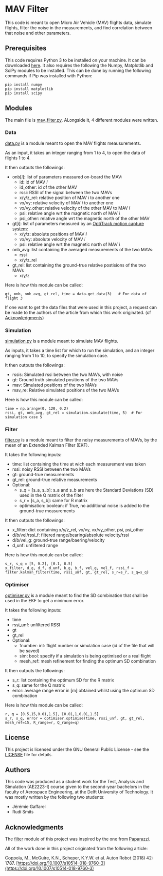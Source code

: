 # MAV Filter
This code is meant to open Micro Air Vehicle (MAV) flights data, simulate flights, filter the noise in the measurements, and find correlation between that noise and other parameters.

## Prerequisites
This code requires Python 3 to be installed on your machine. It can be downloaded [here](https://www.python.org/downloads).
It also requires the following the Numpy, Matplotlib and SciPy modules to be installed. This can be done by running the following commands if Pip was installed with Python:
```
pip install numpy
pip install matplotlib
pip install scipy
```

## Modules
The main file is [mav_filter.py](mav_filter.py). ALongside it, 4 different modules were written.

### Data
[data.py](data.py) is a module meant to open the MAV flights meausurements.

As an input, it takes an integer ranging from 1 to 4, to open the data of flights 1 to 4.

It then outputs the followings: 
* onb[_i_]: list of parameters measured on-board the MAV:
    * id: id of MAV _i_
    * id_other: id of the other MAV
    * rssi: RSSI of the signal between the two MAVs
    * x/y/z_rel: relative position of MAV _i_ to another one
    * vx/vy: relative velocity of MAV _i_ to another one
    * vx/vy_other: relative velocity of the other MAV to MAV _i_
    * psi: relative angle wrt the magnetic north of MAV _i_
    * psi_other: relative angle wrt the magnetic north of the other MAV
* gt[_i_]: list of parameters measured by an [OptiTrack motion capture system](https://optitrack.com/):
    * x/y/z: absolute positions of MAV _i_
    * vx/vy: absolute velocity of MAV _i_
    * psi: relative angle wrt the magnetic north of MAV _i_
* onb_avg: list containing the averaged measurements of the two MAVs:
    * rssi
    * x/y/z_rel
* gt_rel: list containing the ground-true relative postisions of the two MAVs
    * x/y/z
    
Here is how this module can be called:
```
gt, onb, onb_avg, gt_rel, time = data.get_data(3)   # For data of flight 3
```

If one want to get the data files that were used in this project, a request can be made to the authors of the article from which this work originated. (cf [Acknowledgments](#acknowledgments))

### Simulation
[simulation.py](simulation.py) is a module meant to simulate MAV flights.

As inputs, it takes a time list for which to run the simulation, and an integer ranging from 1 to 10, to specify the simulation case.

It then outputs the followings:
* rssis: Simulated rssi between the two MAVs, with noise
* gt: Ground truth simulated positions of the two MAVs
* mav: Simulated positions of the two MAVs
* mav_re: Relative simulated positions of the two MAVs

Here is how this module can be called:
```
time = np.arange(0, 120, 0.2)
rssi, gt, onb_avg, gt_rel = simulation.simulate(time, 5)  # For simulation case 5
```

### Filter
[filter.py](filter.py) is a module meant to filter the noisy measurements of MAVs, by the mean of an Extended Kalman FIlter (EKF).

It takes the following inputs:
* time: list containing the time at wich each measurement was taken
* rssi: noisy RSSI between the two MAVs
* gt: ground-true measurements
* gt_rel: ground-true relative measurements
* Optional:
    * s_q = [s_a, s_b]: s_a and s_b are here the Standard Deviations (SD) used in the Q matrix of the filter
    * s_r = [s_a, s_b]: same for R matrix
    * optimisation: boolean: if True, no additional noise is added to the ground-true measurements
    
It then outputs the followings:
* x_filter: dict containing x/y/z_rel, vx/vy, vx/vy_other, psi, psi_other
* d/b/vel/rssi_f: filtered range/bearing/absolute velocity/rssi
* d/b/vel_g: ground-true range/baering/velocity
* d_unf: unfiltered range

Here is how this module can be called:
```
s_r, s_q = [5, 0.2], [0.1, 0.5]
x_filter, d_g, d_f, d_unf, b_g, b_f, vel_g, vel_f, rssi_f = filter.kalman_filter(time, rssi_unf, gt, gt_rel, s_r=s_r, s_q=s_q)
```

### Optimiser
[optimiser.py](optimiser.py) is a module meant to find the SD combination that shall be used in the EKF to get a minimum error.

It takes the following inputs:
* time
* rssi_unf: unfiltered RSSI
* gt
* gt_rel
* Optional:
    * fnumber: int: flight number or simulation case (id of the file that will be saved)
    * sim: bool: specify if a simulation is being optimised or a real flight
    * mesh_ref: mesh refinement for finding the optimum SD combination
    
It then outputs the followings:
* s_r: list containing the optimum SD for the R matrix
* s_q: same for the Q matrix
* error: average range error in [m] obtained whilst using the optimum SD combination

Here is how this module can be called:
```
r, q = [0.5,15,0.01,1.5], [0.01,1,0.01,1.5]
s_r, s_q, error = optimiser.optimise(time, rssi_unf, gt, gt_rel, mesh_ref=15, R_range=r, Q_range=q)
```

## License
This project is licensed under the GNU General Public License - see the [LICENSE](LICENSE) file for details.

## Authors
This code was produced as a student work for the Test, Analysis and Simulation (AE2223-I) course given to the second-year bachelors in the faculty of Aerospace Engineering, at the Delft University of Technology.
It was mostly written by the following two students:
* Jérémie Gaffarel
* Rudi Smits

## Acknowledgments
The [filter](filter.py) module of this project was inspired by the one from [Paparazzi](https://github.com/coppolam/paparazzi/tree/paper_AURO_ARdroneexperiments_optitrack/sw/airborne/modules/relativeavoidancefilter).

All of the work done in this project originated from the following article:

Coppola, M., McGuire, K.N., Scheper, K.Y.W. et al. Auton Robot (2018) 42: 1787. [https://doi.org/10.1007/s10514-018-9760-3](https://doi.org/10.1007/s10514-018-9760-3)
